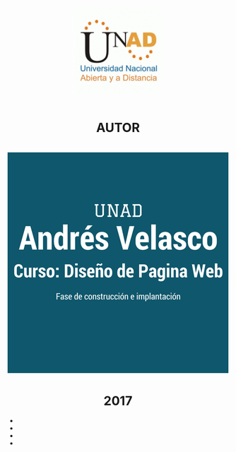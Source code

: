 <html>
<header><img src="logo.gif"></header>
<head>



<link rel="stylesheet"  href="estilos/fonts.css">
<link rel="stylesheet" type="text/css" a href="estilos/estilos.css">


<body background="imagenes/f.jpg">
 
 <CENTER><h1>AUTOR</h1></CENTER> 

<CENTER><h1 align=center><IMG SRC="imagenes/aut.png" ></IMG></h1></CENTER>
<CENTER><h1>2017</h1></CENTER> 
<div class="social">
		<ul>
			<li><a href="http://www.facebook.com" target="_blank" class="icon-facebook2"></a></li>
			<li><a href="http://www.twitter.com" target="_blank" class="icon-twitter"></a></li>
			<li><a href="mailto:armonyfester@gmail.com" class="icon-mail"></a></li>
                  <li><a href="http://www.youtube.com" target="_blank" class="icon-youtube"></a></li>
		</ul>
	</div>
</body>


</head>
</html>



